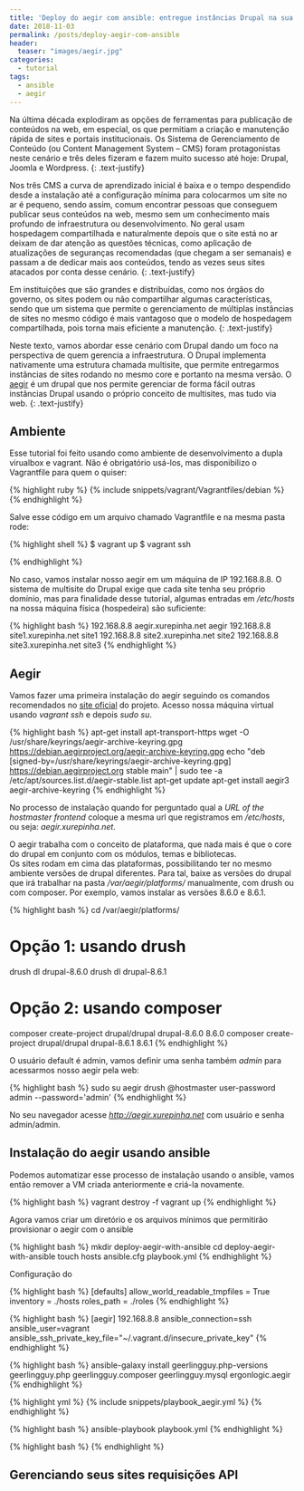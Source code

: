 ```yaml
---
title: 'Deploy do aegir com ansible: entregue instâncias Drupal na sua instituição'
date: 2018-11-03
permalink: /posts/deploy-aegir-com-ansible
header:
  teaser: "images/aegir.jpg"
categories: 
  - tutorial
tags:
  - ansible
  - aegir
---
```


Na última década explodiram as opções de ferramentas para publicação de conteúdos na web,
em especial, os que permitiam a criação e manutenção rápida de sites e portais institucionais.
Os Sistema de Gerenciamento de Conteúdo (ou Content Management System – CMS) foram protagonistas
neste cenário e três deles fizeram e fazem muito sucesso até hoje: Drupal, Joomla e Wordpress.
{: .text-justify}

Nos três CMS a curva de aprendizado inicial é baixa e o tempo despendido desde a instalação
até a configuração mínima para colocarmos um site no ar é pequeno, sendo assim, comum
encontrar pessoas que conseguem publicar seus conteúdos na web, mesmo sem um conhecimento
mais profundo de infraestrutura ou desenvolvimento.
No geral usam hospedagem compartilhada e naturalmente depois que o site está no ar deixam de 
dar atenção as questões técnicas, como aplicação de atualizações de seguranças recomendadas
(que chegam a ser semanais) e passam a de dedicar mais aos conteúdos,  tendo as vezes
seus sites atacados por conta desse cenário.
{: .text-justify}

Em instituições que são grandes e distribuídas, como nos órgãos do governo, os sites podem ou
não compartilhar algumas características, sendo que um sistema que permite o gerenciamento
de múltiplas instâncias de sites no mesmo código é mais vantagoso que o modelo de hospedagem
compartilhada, pois torna mais eficiente a manutenção.
{: .text-justify}

Neste texto, vamos abordar esse cenário com Drupal dando um foco na perspectiva de quem
gerencia a infraestrutura. O Drupal implementa nativamente uma estrutura chamada multisite,
que permite entregarmos instâncias de sites rodando no mesmo core e portanto na mesma versão.
O [aegir](https://www.aegirproject.org/) é um drupal que nos permite gerenciar de forma fácil 
outras instâncias Drupal usando o próprio conceito de multisites, mas tudo via web.
{: .text-justify}

## Ambiente

Esse tutorial foi feito usando como ambiente de desenvolvimento a dupla
virualbox e vagrant. Não é obrigatório usá-los, mas disponibilizo o
Vagrantfile para quem o quiser:

{% highlight ruby  %}
{% include snippets/vagrant/Vagrantfiles/debian %}
{% endhighlight %}

Salve esse código em um arquivo chamado Vagrantfile e na mesma pasta rode:

{% highlight shell %}
$ vagrant up
$ vagrant ssh

{% endhighlight %}

No caso, vamos instalar nosso aegir em um máquina de IP 192.168.8.8.
O sistema de multisite do Drupal exige que cada site tenha seu próprio domínio,
mas para finalidade desse tutorial, algumas entradas em */etc/hosts* na nossa 
máquina física (hospedeira) são suficiente:

{% highlight bash %}
192.168.8.8 aegir.xurepinha.net aegir
192.168.8.8 site1.xurepinha.net site1
192.168.8.8 site2.xurepinha.net site2
192.168.8.8 site3.xurepinha.net site3
{% endhighlight %}

## Aegir

Vamos fazer uma primeira instalação do aegir seguindo os comandos recomendados
no [site oficial](https://www.aegirproject.org/#download) do projeto. Acesso
nossa máquina virtual usando *vagrant ssh* e depois *sudo su*. 

{% highlight bash %}
apt-get install apt-transport-https
wget -O /usr/share/keyrings/aegir-archive-keyring.gpg https://debian.aegirproject.org/aegir-archive-keyring.gpg
echo "deb [signed-by=/usr/share/keyrings/aegir-archive-keyring.gpg] https://debian.aegirproject.org stable main" | sudo tee -a /etc/apt/sources.list.d/aegir-stable.list
apt-get update
apt-get install aegir3 aegir-archive-keyring 
{% endhighlight %}

No processo de instalação quando for perguntado qual a *URL of the hostmaster
frontend* coloque a mesma url que registramos em */etc/hosts*, 
ou seja: *aegir.xurepinha.net*.

O aegir trabalha com o conceito de plataforma, que nada mais é
que o core do drupal em conjunto com os módulos, temas e bibliotecas.  
Os sites rodam em cima das plataformas, possibilitando ter no 
mesmo ambiente versões de drupal diferentes.
Para tal, baixe as versões do drupal que irá trabalhar na pasta
*/var/aegir/platforms/* manualmente, com drush ou com composer.
Por exemplo, vamos instalar as versões 8.6.0 e 8.6.1.

{% highlight bash %}
cd /var/aegir/platforms/
# Opção 1: usando drush
drush dl drupal-8.6.0
drush dl drupal-8.6.1
# Opção 2: usando composer
composer create-project drupal/drupal drupal-8.6.0 8.6.0
composer create-project drupal/drupal drupal-8.6.1 8.6.1
{% endhighlight %}

O usuário default é admin, vamos definir uma senha também *admin* para 
acessarmos nosso aegir pela web:

{% highlight bash %}
sudo su aegir
drush @hostmaster user-password admin --password='admin'
{% endhighlight %}

No seu navegador acesse *http://aegir.xurepinha.net* com usuário e senha
admin/admin. 

## Instalação do aegir usando ansible

Podemos automatizar esse processo de instalação usando
o ansible, vamos então remover a VM criada anteriormente
e criá-la novamente.

{% highlight bash %}
vagrant destroy -f
vagrant up
{% endhighlight %}

Agora vamos criar um diretório e os arquivos mínimos que permitirão
provisionar o aegir com o ansible

{% highlight bash %}
mkdir deploy-aegir-with-ansible
cd deploy-aegir-with-ansible
touch hosts ansible.cfg playbook.yml
{% endhighlight %}

Configuração do 

{% highlight bash %}
[defaults]
allow_world_readable_tmpfiles = True
inventory = ./hosts
roles_path = ./roles
{% endhighlight %}

{% highlight bash %}
[aegir]
192.168.8.8 ansible_connection=ssh ansible_user=vagrant ansible_ssh_private_key_file="~/.vagrant.d/insecure_private_key"
{% endhighlight %}


{% highlight bash %}
ansible-galaxy install geerlingguy.php-versions geerlingguy.php geerlingguy.composer geerlingguy.mysql ergonlogic.aegir
{% endhighlight %}


{% highlight yml %}
{% include snippets/playbook_aegir.yml %}
{% endhighlight %}

{% highlight bash %}
ansible-playbook playbook.yml
{% endhighlight %}

{% highlight bash %}
{% endhighlight %}
## Gerenciando seus sites requisições API

